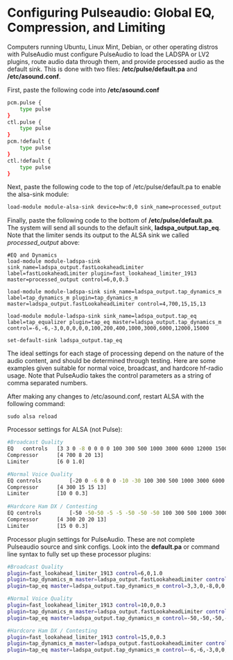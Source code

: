 # Configuring Pulseaudio: Global EQ, Compression, and Limiting

Computers running Ubuntu, Linux Mint, Debian, or other operating distros with PulseAudio must configure PulseAudio to load the LADSPA or LV2 plugins, route audio data through them, and provide processed audio as the default sink.  This is done with two files: **/etc/pulse/default.pa** and **/etc/asound.conf**.

First, paste the following code into **/etc/asound.conf**

```bash
pcm.pulse {
    type pulse
}
ctl.pulse {
    type pulse
}
pcm.!default {
    type pulse
}
ctl.!default {
    type pulse
}
```

Next, paste the following code to the top of /etc/pulse/default.pa to enable the alsa-sink module:

```bash
load-module module-alsa-sink device=hw:0,0 sink_name=processed_output
```

Finally, paste the following code to the bottom of **/etc/pulse/default.pa**.  The
system will send all sounds to the default sink, **ladspa_output.tap_eq**.
Note that the limiter sends its output to the ALSA sink we called *processed_output* above:

```
#EQ and Dynamics
load-module module-ladspa-sink sink_name=ladspa_output.fastLookaheadLimiter label=fastLookaheadLimiter plugin=fast_lookahead_limiter_1913 master=processed_output control=6,0,0.3

load-module module-ladspa-sink sink_name=ladspa_output.tap_dynamics_m label=tap_dynamics_m plugin=tap_dynamics_m master=ladspa_output.fastLookaheadLimiter control=4,700,15,15,13

load-module module-ladspa-sink sink_name=ladspa_output.tap_eq label=tap_equalizer plugin=tap_eq master=ladspa_output.tap_dynamics_m control=-6,-6,-3,0,0,0,0,0,100,200,400,1000,3000,6000,12000,15000 

set-default-sink ladspa_output.tap_eq
```

The ideal settings for each stage of processing depend on the nature of the audio content, and should be determined through testing.  Here are some examples given suitable for normal voice, broadcast, and hardcore hf-radio usage.  Note that PulseAudio takes the control parameters as a string of comma separated numbers. 

After making any changes to /etc/asound.conf, restart ALSA with the following command:

```
sudo alsa reload
```

Processor settings for ALSA (not Pulse):

```bash
#Broadcast Quality
EQ	 controls	[3 3 0 -8 0 0 0 0 100 300 500 1000 3000 6000 12000 15000]
Compressor		[4 700 8 20 13]
Limiter			[6 0 1.0]

#Normal Voice Quality
EQ controls 		[-20 0 -6 0 0 0 -10 -30 100 300 500 1000 3000 6000 12000 15000]
Compressor		[4 300 15 15 13]
Limiter			[10 0 0.3]
		
#Hardcore Ham DX / Contesting
EQ controls 		[-50 -50-50 -5 -5 -50 -50 -50 100 300 500 1000 3000 6000 12000 15000]
Compressor		[4 300 20 20 13]
Limiter			[15 0 0.3]
```

Processor plugin settings for PulseAudio.  These are not complete Pulseaudio source and sink configs.  Look into the **default.pa** or command line syntax to fully set up these processor plugins:

```bash
#Broadcast Quality
plugin=fast_lookahead_limiter_1913 control=6,0,1.0
plugin=tap_dynamics_m master=ladspa_output.fastLookaheadLimiter control=4,700,8,20,13
plugin=tap_eq master=ladspa_output.tap_dynamics_m control=3,3,0,-8,0,0,0,0,100,300,500,1000,3000,6000,12000,15000 

#Normal Voice Quality
plugin=fast_lookahead_limiter_1913 control=10,0,0.3
plugin=tap_dynamics_m master=ladspa_output.fastLookaheadLimiter control=4,300,15,15,13
plugin=tap_eq master=ladspa_output.tap_dynamics_m control=-50,-50,-50,-5,-5,-50,-50,-50,100,300,500,1000,3000,6000,12000,15000 

#Hardcore Ham DX / Contesting
plugin=fast_lookahead_limiter_1913 control=15,0,0.3
plugin=tap_dynamics_m master=ladspa_output.fastLookaheadLimiter control=4,300,20,20,13
plugin=tap_eq master=ladspa_output.tap_dynamics_m control=-6,-6,-3,0,0,0,0,0,100,200,400,1000,3000,6000,12000,15000 
